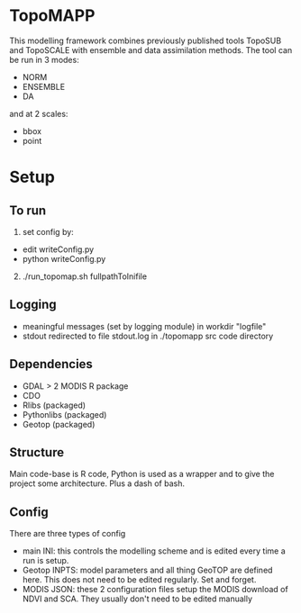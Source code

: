 
# TopoMAPP

This modelling framework combines previously published tools TopoSUB and TopoSCALE with ensemble and data assimilation methods. The tool can be run in 3 modes:
- NORM
- ENSEMBLE
- DA

and at 2 scales:
- bbox
- point

# Setup
## To run
1. set config by:
- edit writeConfig.py
- python writeConfig.py
2. ./run_topomap.sh fullpathToInifile

## Logging
- meaningful messages (set by logging module) in workdir "logfile"
- stdout redirected to file stdout.log in ./topomapp src code directory

## Dependencies
- GDAL > 2 MODIS R package
- CDO
- Rlibs (packaged)
- Pythonlibs (packaged)
- Geotop (packaged)

## Structure
Main code-base is R code,  Python is used as a wrapper and to give the project some architecture. Plus a dash of bash.

## Config  
There are three types of config
- main INI: this controls the modelling scheme and is edited every time a run is setup.
- Geotop INPTS: model parameters and all thing GeoTOP are defined here. This does not need to be edited regularly. Set and forget.
- MODIS JSON: these 2 configuration files setup the MODIS download of NDVI and SCA. They usually don't need to be edited manually


